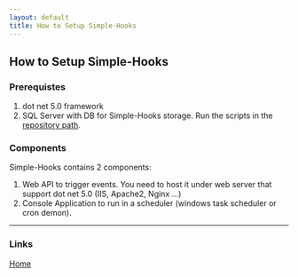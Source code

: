 ```yaml
---
layout: default
title: How to Setup Simple-Hooks
---
```


## How to Setup Simple-Hooks

### Prerequistes

1. dot net 5.0 framework
2. SQL Server with DB for Simple-Hooks storage. Run the scripts in the [repository path](https://github.com/gnairooze/SimpleHooks/tree/main/code/SQL).

### Components

Simple-Hooks contains 2 components:

1. Web API to trigger events. You need to host it under web server that support dot net 5.0 (IIS, Apache2, Nginx ...)
2. Console Application to run in a scheduler (windows task scheduler or cron demon).

---

### Links

[Home](/index)
